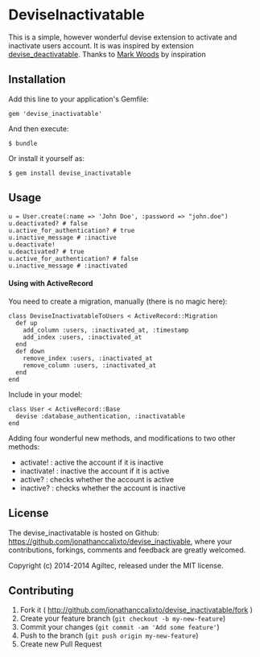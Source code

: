 # DeviseInactivatable

This is a simple, however wonderful devise extension to activate and inactivate users account.
It is was inspired by extension [devise_deactivatable](https://github.com/thickpaddy/devise_deactivatable).
Thanks to [Mark Woods](https://github.com/thickpaddy) by inspiration

## Installation

Add this line to your application's Gemfile:

    gem 'devise_inactivatable'

And then execute:

    $ bundle

Or install it yourself as:

    $ gem install devise_inactivatable

## Usage

    u = User.create(:name => 'John Doe', :password => "john.doe")
    u.deactivated? # false
    u.active_for_authentication? # true
    u.inactive_message # :inactive
    u.deactivate!
    u.deactivated? # true
    u.active_for_authentication? # false
    u.inactive_message # :inactivated

#### Using with ActiveRecord
You need to create a migration, manually (there is no magic here):

    class DeviseInactivatableToUsers < ActiveRecord::Migration
      def up
        add_column :users, :inactivated_at, :timestamp
        add_index :users, :inactivated_at
      end
      def down
        remove_index :users, :inactivated_at
        remove_column :users, :inactivated_at
      end
    end


Include in your model:

    class User < ActiveRecord::Base
      devise :database_authentication, :inactivatable
    end

Adding four wonderful new methods, and modifications to two other methods:

- activate! : active the account if it is inactive
- inactivate! : inactive the account if it is active
- active? : checks whether the account is active
- inactive? : checks whether the account is inactive

## License

The devise_inactivatable is hosted on Github: https://github.com/jonathanccalixto/devise_inactivable, where your contributions, forkings, comments and feedback are greatly welcomed.

Copyright (c) 2014-2014 Agiltec, released under the MIT license.


## Contributing

1. Fork it ( http://github.com/jonathanccalixto/devise_inactivatable/fork )
2. Create your feature branch (`git checkout -b my-new-feature`)
3. Commit your changes (`git commit -am 'Add some feature'`)
4. Push to the branch (`git push origin my-new-feature`)
5. Create new Pull Request

